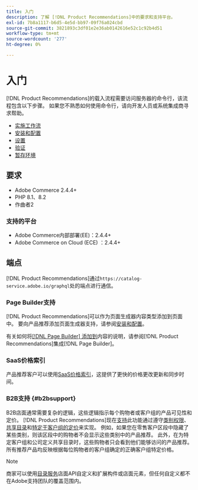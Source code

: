 ```yaml
---
title: 入门
description: 了解 [!DNL Product Recommendations]中的要求和支持平台。
exl-id: 7b8a1117-b6d5-4e5d-bb97-09f76a024cbd
source-git-commit: 3821893c3df01e2e36ab0142616e52c1c92b4d51
workflow-type: tm+mt
source-wordcount: '277'
ht-degree: 0%

---
```


# 入门

[!DNL Product Recommendations]的载入流程需要访问服务器的命令行，该流程包含以下步骤。 如果您不熟悉如何使用命令行，请向开发人员或系统集成商寻求帮助。

- [实施工作流](implementation-workflow.md)
- [安装和配置](install-configure.md)
- [设置](settings.md)
- [验证](https://developer.adobe.com/commerce/services/shared-services/storefront-events/collector/verify/)
- [暂存环境](staging-environment.md)

## 要求

- Adobe Commerce 2.4.4+
- PHP 8.1、8.2
- 作曲者2

### 支持的平台

- Adobe Commerce内部部署(EE)：2.4.4+
- Adobe Commerce on Cloud (ECE) ：2.4.4+

## 端点

[!DNL Product Recommendations]通过`https://catalog-service.adobe.io/graphql`处的端点进行通信。

### Page Builder支持

[!DNL Product Recommendations]可以作为页面生成器内容类型添加到页面中。 要向产品推荐添加页面生成器支持，请参阅[安装和配置](install-configure.md)。

有关如何将[[!DNL Page Builder] 添加到](page-builder.md)内容的说明，请参阅[!DNL Product Recommendations]集成[!DNL Page Builder]。

### SaaS价格索引

产品推荐客户可以使用[SaaS价格索引](../price-index/price-indexing.md)，这提供了更快的价格更改更新和同步时间。

### B2B支持 {#b2bsupport}

B2B店面通常需要复杂的逻辑，这些逻辑指示每个购物者或客户组的产品可见性和定价。 [!DNL Product Recommendations]现在[支持](release-notes.md)此功能通过遵守[类别权限](https://experienceleague.adobe.com/docs/commerce-admin/catalog/categories/category-permissions.html?lang=zh-Hans)、[共享目录](https://experienceleague.adobe.com/docs/commerce-admin/b2b/shared-catalogs/catalog-shared.html?lang=zh-Hans)和[特定于客户组的定价](https://experienceleague.adobe.com/docs/commerce-admin/catalog/products/pricing/pricing-advanced.html?lang=zh-Hans)来实现。 例如，如果您在零售客户区段中隐藏了某些类别，则该区段中的购物者不会显示这些类别中的产品推荐。 此外，在为特定客户组和公司定义共享目录时，这些购物者只会看到他们能够访问的产品推荐。 所有推荐产品均反映根据每位购物者的客户组确定的正确客户组特定价格。

>[!NOTE]
>
>商家可以使用[目录服务](../catalog-service/overview.md)店面API自定义和扩展构件或店面元素，但任何自定义都不在Adobe支持团队的覆盖范围内。
